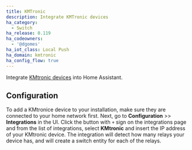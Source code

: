 ```yaml
---
title: KMTronic
description: Integrate KMTronic devices
ha_category:
  - Switch
ha_release: 0.119
ha_codeowners:
  - '@dgomes'
ha_iot_class: Local Push
ha_domain: kmtronic
ha_config_flow: true
---
```


Integrate [KMtronic devices](https://www.kmtronic.com/) into Home Assistant.

## Configuration

To add a KMtronice device to your installation, make sure they are connected to your home network first. Next, go to **Configuration** >> **Integrations** in the UI. Click the button with `+` sign on the integrations page and from the list of integrations, select **KMtronic** and insert the IP address of your KMtronic device. The integration will detect how many relays your device has, and will create a switch entity for each of the relays.
